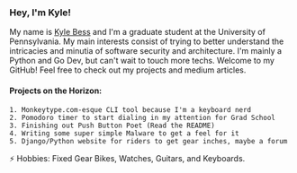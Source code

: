 ### Hey, I'm Kyle!


My name is [Kyle Bess](https://www.linkedin.com/in/kyle9bess/) and I'm a graduate student at the University of Pennsylvania. My main interests consist of trying to better understand the intricacies and minutia of software security and architecture. I'm mainly a Python and Go Dev, but can't wait to touch more techs. Welcome to my GitHub! Feel free to check out my projects and medium articles.
#### Projects on the Horizon:
	1. Monkeytype.com-esque CLI tool because I'm a keyboard nerd
	2. Pomodoro timer to start dialing in my attention for Grad School
	3. Finishing out Push Button Poet (Read the README)
	4. Writing some super simple Malware to get a feel for it
	5. Django/Python website for riders to get gear inches, maybe a forum
⚡ Hobbies: Fixed Gear Bikes, Watches, Guitars, and Keyboards.



<!--
To Do:    
1. Add Technologies I work in.  
2. Add picture of Penn for a background.   
3. Add some sIcK GiFs.    
4. [Kyle Bess](https://www.linkedin.com/in/kyle9bess/)

- 🔭 I’m currently working on ...
- 🌱 I’m currently learning ...
- 👯 I’m looking to collaborate on ...
- 🤔 I’m looking for help with ...
- 💬 Ask me about ...
- 📫 How to reach me: ...
- 😄 Pronouns: ...
- ⚡ Fun fact: ...
-->

